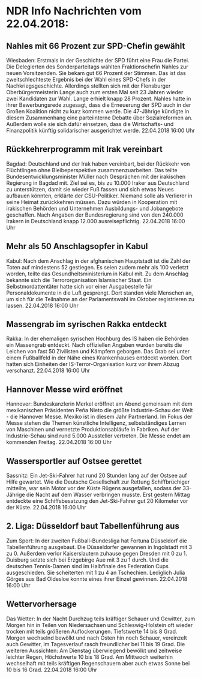 # NDR Info Nachrichten vom 22.04.2018:


## Nahles mit 66 Prozent zur SPD-Chefin gewählt
Wiesbaden: Erstmals in der Geschichte der SPD führt eine Frau die Partei. Die Delegierten des Sonderparteitags wählten Fraktionschefin Nahles zur neuen Vorsitzenden. Sie bekam gut 66 Prozent der Stimmen. Das ist das zweitschlechteste Ergebnis bei der Wahl eines SPD-Chefs in der Nachkriegsgeschichte. Allerdings stellten sich mit der Flensburger Oberbürgermeisterin Lange auch zum ersten Mal seit 23 Jahren wieder zwei Kandidaten zur Wahl. Lange erhielt knapp 28 Prozent. Nahles hatte in ihrer Bewerbungsrede zugesagt, dass die Erneuerung der SPD auch in der Großen Koalition nicht zu kurz kommen werde. Die 47-Jährige kündigte in diesem Zusammenhang eine parteiinterne Debatte über Sozialreformen an. Außerdem wolle sie sich dafür einsetzen, dass die Wirtschafts- und Finanzpolitik künftig solidarischer ausgerichtet werde. 22.04.2018 16:00 Uhr 

## Rückkehrerprogramm mit Irak vereinbart
Bagdad: Deutschland und der Irak haben vereinbart, bei der Rückkehr von Flüchtlingen ohne Bleibeperspektive zusammenzuarbeiten. Das teilte Bundesentwicklungsminister Müller nach Gesprächen mit der irakischen Regierung in Bagdad mit. Ziel sei es, bis zu 10.000 Iraker aus Deutschland zu unterstützen, damit sie wieder Fuß fassen und sich etwas Neues aufbauen könnten, erklärte der CSU-Politiker. Niemand solle als Verlierer in seine Heimat zurückkehren müssen. Dazu würden in Kooperation mit irakischen Behörden und Unternehmen Ausbildungs- und Jobangebote geschaffen. Nach Angaben der Bundesregierung sind von den 240.000 Irakern in Deutschland knapp 12.000 ausreisepflichtig. 22.04.2018 16:00 Uhr 

## Mehr als 50 Anschlagsopfer in Kabul
Kabul: Nach dem Anschlag in der afghanischen Hauptstadt ist die Zahl der Toten auf mindestens 52 gestiegen. Es seien zudem mehr als 100 verletzt worden, teilte das Gesundheitsministerium in Kabul mit. Zu dem Anschlag bekannte sich die Terrororganisation Islamischer Staat. Ein Selbstmordattentäter hatte sich vor einer Ausgabestelle für Personaldokumente in die Luft gesprengt. Dort standen viele Menschen an, um sich für die Teilnahme an der Parlamentswahl im Oktober registrieren zu lassen. 22.04.2018 16:00 Uhr 

## Massengrab im syrischen Rakka entdeckt
Rakka: In der ehemaligen syrischen Hochburg des IS haben die Behörden ein Massengrab entdeckt. Nach offiziellen Angaben wurden bereits die Leichen von fast 50 Zivilisten und Kämpfern geborgen. Das Grab sei unter einem Fußballfeld in der Nähe eines Krankenhauses entdeckt worden. Dort hatten sich Einheiten der IS-Terror-Organisation kurz vor ihrem Abzug verschanzt. 22.04.2018 16:00 Uhr 

## Hannover Messe wird eröffnet
Hannover:   Bundeskanzlerin Merkel eröffnet am Abend gemeinsam mit dem mexikanischen Präsidenten Peña Nieto die größte Industrie-Schau der Welt - die Hannover Messe. Mexiko ist in diesem Jahr Partnerland. Im Fokus der Messe stehen die Themen künstliche Intelligenz, selbstständiges Lernen von Maschinen und vernetzte Produktionsabläufe in Fabriken. Auf der Industrie-Schau sind rund 5.000 Aussteller vertreten. Die Messe endet am kommenden Freitag. 22.04.2018 16:00 Uhr 

## Wassersportler auf Ostsee gerettet
Sassnitz: Ein Jet-Ski-Fahrer hat rund 20 Stunden lang auf der Ostsee auf Hilfe gewartet. Wie die Deutsche Gesellschaft zur Rettung Schiffbrüchiger mitteilte, war sein Motor vor der Küste Rügens ausgefallen, sodass der 33-Jährige die Nacht auf dem Wasser verbringen musste. Erst gestern Mittag entdeckte eine Schiffsbesatzung den Jet-Ski-Fahrer gut 20 Kilometer vor der Küste. 22.04.2018 16:00 Uhr 

## 2. Liga: Düsseldorf baut Tabellenführung aus
Zum Sport: In der zweiten Fußball-Bundesliga hat Fortuna Düsseldorf die Tabellenführung ausgebaut. Die Düsseldorfer gewannen in Ingolstadt mit 3 zu 0. Außerdem verlor Kaiserslautern zuhause gegen Dresden mit 0 zu 1. Duisburg setzte sich bei Erzgebirge Aue mit 3 zu 1 durch. Und die deutschen Tennis-Damen sind im Halbfinale des Federation Cups ausgeschieden. Sie scheiterten mit 1 zu 4 an Tschechien. Lediglich Julia Görges aus Bad Oldesloe konnte eines ihrer Einzel gewinnen. 22.04.2018 16:00 Uhr 

## Wettervorhersage
Das Wetter: In der Nacht Durchzug teils kräftiger Schauer und Gewitter, zum Morgen hin in Teilen von Niedersachsen und Schleswig-Holstein oft wieder trocken mit teils größeren Auflockerungen. Tiefstwerte 14 bis 8 Grad. Morgen wechselnd bewölkt und nach Osten hin noch Schauer, vereinzelt auch Gewitter, im Tagesverlauf rasch freundlicher bei 11 bis 19 Grad. Die weiteren Aussichten: Am Dienstag überwiegend bewölkt und zeitweise leichter Regen, Höchstwerte 10 bis 18 Grad. Am Mittwoch weiterhin wechselhaft mit teils kräftigen Regenschauern aber auch etwas Sonne bei 10 bis 16 Grad. 22.04.2018 16:00 Uhr 

